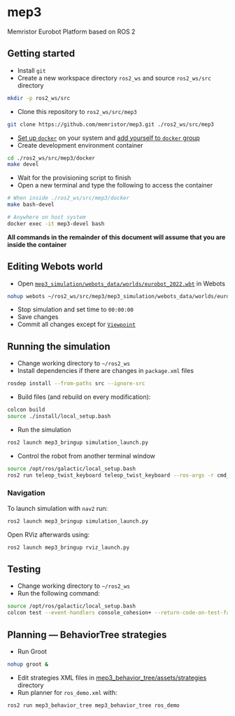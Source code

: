 # mep3
Memristor Eurobot Platform based on ROS 2

## Getting started

- Install `git`
- Create a new workspace directory `ros2_ws` and source `ros2_ws/src` directory
```sh
mkdir -p ros2_ws/src
```
- Clone this repository to `ros2_ws/src/mep3`
```sh
git clone https://github.com/memristor/mep3.git ./ros2_ws/src/mep3
```
- [Set up `docker`](https://docs.docker.com/engine/install/) on your system and
[add yourself to `docker` group](https://www.configserverfirewall.com/ubuntu-linux/add-user-to-docker-group-ubuntu/)
- Create development environment container
```sh
cd ./ros2_ws/src/mep3/docker
make devel
```
- Wait for the provisioning script to finish
- Open a new terminal and type the following to access the container
```sh
# When inside ./ros2_ws/src/mep3/docker
make bash-devel

# Anywhere on host system
docker exec -it mep3-devel bash
```
**All commands in the remainder of this document will assume that you are inside the container**

## Editing Webots world

- Open [`mep3_simulation/webots_data/worlds/eurobot_2022.wbt`](./mep3_simulation/webots_data/worlds/eurobot_2022.wbt) in Webots
```sh
nohup webots ~/ros2_ws/src/mep3/mep3_simulation/webots_data/worlds/eurobot_2022.wbt &
```
- Stop simulation and set time to `00:00:00`
- Save changes
- Commit all changes except for [`Viewpoint`](./mep3_simulation/webots_data/worlds/eurobot_2022.wbt#L5-L7)
## Running the simulation

- Change working directory to `~/ros2_ws`
- Install dependencies if there are changes in `package.xml` files 
```sh
rosdep install --from-paths src --ignore-src
```
- Build files (and rebuild on every modification):
```sh
colcon build
source ./install/local_setup.bash
```
- Run the simulation
```sh
ros2 launch mep3_bringup simulation_launch.py
```
- Control the robot from another terminal window
```sh
source /opt/ros/galactic/local_setup.bash
ros2 run teleop_twist_keyboard teleop_twist_keyboard --ros-args -r cmd_vel:=big/cmd_vel
```

### Navigation

To launch simulation with `nav2` run:
```sh
ros2 launch mep3_bringup simulation_launch.py
```

Open RViz afterwards using:
```sh
ros2 launch mep3_bringup rviz_launch.py
```

## Testing

- Change working directory to `~/ros2_ws`
- Run the following command:
```sh
source /opt/ros/galactic/local_setup.bash
colcon test --event-handlers console_cohesion+ --return-code-on-test-failure
```

## Planning — BehaviorTree strategies

- Run Groot
```sh
nohup groot &
```
- Edit strategies XML files in [mep3_behavior_tree/assets/strategies](./mep3_behavior_tree/assets/strategies) directory
- Run planner for `ros_demo.xml` with:
```sh
ros2 run mep3_behavior_tree mep3_behavior_tree ros_demo
```
